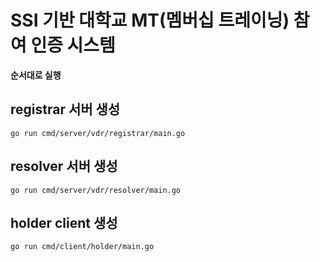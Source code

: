# SSI 기반 대학교 MT(멤버십 트레이닝) 참여 인증 시스템


**순서대로 실행**
## registrar 서버 생성
```shell
go run cmd/server/vdr/registrar/main.go
```
## resolver 서버 생성
```shell
go run cmd/server/vdr/resolver/main.go
```
## holder client 생성
```shell
go run cmd/client/holder/main.go
```

